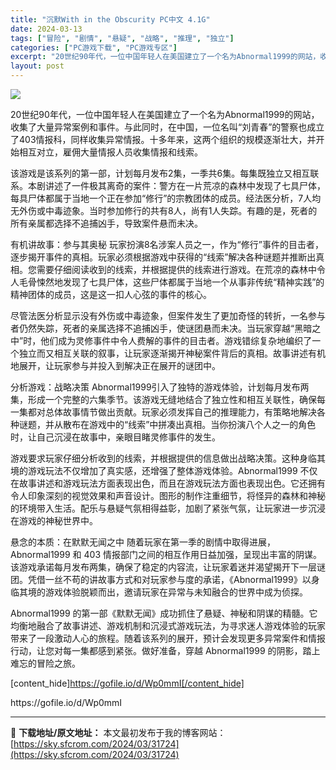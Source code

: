 ```yaml
---
title: "沉默With in the Obscurity PC中文 4.1G"
date: 2024-03-13
tags: ["冒险", "剧情", "悬疑", "战略", "推理", "独立"]
categories: ["PC游戏下载", "PC游戏专区"]
excerpt: "20世纪90年代，一位中国年轻人在美国建立了一个名为Abnormal1999的网站，收集了大量异常案例和事件。与此同时，在中国，一位名叫“刘青春”的警察也成立了403情报科，同样收集异常情报。十多年来，这两个组织的规模逐渐壮大，并开始相互对立，雇佣大量情报人员收集情报和线索。 该游戏是该系列的第一部&hellip;"
layout: post
---
```


<img class="aligncenter" src="https://sky.sfcrom.com/wp-content/uploads/2024/03/20240329101413-923ab.jpeg" />

20世纪90年代，一位中国年轻人在美国建立了一个名为Abnormal1999的网站，收集了大量异常案例和事件。与此同时，在中国，一位名叫“刘青春”的警察也成立了403情报科，同样收集异常情报。十多年来，这两个组织的规模逐渐壮大，并开始相互对立，雇佣大量情报人员收集情报和线索。

该游戏是该系列的第一部，计划每月发布2集，一季共6集。每集既独立又相互联系。本剧讲述了一件极其离奇的案件：警方在一片荒凉的森林中发现了七具尸体，每具尸体都属于当地一个正在参加“修行”的宗教团体的成员。经法医分析，7人均无外伤或中毒迹象。当时参加修行的共有8人，尚有1人失踪。有趣的是，死者的所有亲属都选择不追捕凶手，导致案件悬而未决。

有机讲故事：参与其奥秘
玩家扮演8名涉案人员之一，作为“修行”事件的目击者，逐步揭开事件的真相。玩家必须根据游戏中获得的“线索”解决各种谜题并推断出真相。您需要仔细阅读收到的线索，并根据提供的线索进行游戏。在荒凉的森林中令人毛骨悚然地发现了七具尸体，这些尸体都属于当地一个从事非传统“精神实践”的精神团体的成员，这是这一扣人心弦的事件的核心。

尽管法医分析显示没有外伤或中毒迹象，但案件发生了更加奇怪的转折，一名参与者仍然失踪，死者的亲属选择不追捕凶手，使谜团悬而未决。当玩家穿越“黑暗之中”时，他们成为灵修事件中令人费解的事件的目击者。游戏错综复杂地编织了一个独立而又相互关联的叙事，让玩家逐渐揭开神秘案件背后的真相。故事讲述有机地展开，让玩家参与并投入到解决正在展开的谜团中。

分析游戏：战略决策
Abnormal1999引入了独特的游戏体验，计划每月发布两集，形成一个完整的六集季节。该游戏无缝地结合了独立性和相互关联性，确保每一集都对总体故事情节做出贡献。玩家必须发挥自己的推理能力，有策略地解决各种谜题，并从散布在游戏中的“线索”中拼凑出真相。当你扮演八个人之一的角色时，让自己沉浸在故事中，亲眼目睹灵修事件的发生。

游戏要求玩家仔细分析收到的线索，并根据提供的信息做出战略决策。这种身临其境的游戏玩法不仅增加了真实感，还增强了整体游戏体验。Abnormal1999 不仅在故事讲述和游戏玩法方面表现出色，而且在游戏玩法方面也表现出色。它还拥有令人印象深刻的视觉效果和声音设计。图形的制作注重细节，将怪异的森林和神秘的环境带入生活。配乐与悬疑气氛相得益彰，加剧了紧张气氛，让玩家进一步沉浸在游戏的神秘世界中。

悬念的本质：在默默无闻之中
随着玩家在第一季的剧情中取得进展，Abnormal1999 和 403 情报部门之间的相互作用日益加强，呈现出丰富的阴谋。该游戏承诺每月发布两集，确保了稳定的内容流，让玩家着迷并渴望揭开下一层谜团。凭借一丝不苟的讲故事方式和对玩家参与度的承诺，《Abnormal1999》以身临其境的游戏体验脱颖而出，邀请玩家在异常与未知融合的世界中成为侦探。

Abnormal1999 的第一部《默默无闻》成功抓住了悬疑、神秘和阴谋的精髓。它均衡地融合了故事讲述、游戏机制和沉浸式游戏玩法，为寻求迷人游戏体验的玩家带来了一段激动人心的旅程。随着该系列的展开，预计会发现更多异常案件和情报行动，让您对每一集都感到紧张。做好准备，穿越 Abnormal1999 的阴影，踏上难忘的冒险之旅。

[content_hide]https://gofile.io/d/Wp0mmI[/content_hide]

<!--wechatfans start-->https://gofile.io/d/Wp0mmI<!--wechatfans end-->

---
📖 **下载地址/原文地址：** 本文最初发布于我的博客网站：[https://sky.sfcrom.com/2024/03/31724](https://sky.sfcrom.com/2024/03/31724)
